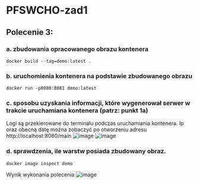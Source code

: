 # PFSWCHO-zad1

## Polecenie 3: 

### a. zbudowania opracowanego obrazu kontenera
  ```
  docker build --tag=demo:latest . 
  ```
### b. uruchomienia kontenera na podstawie zbudowanego obrazu
  ```
  docker run -p8080:8081 demo:latest
  ```
### c. sposobu uzyskania informacji, które wygenerował serwer w trakcie uruchamiana kontenera (patrz: punkt 1a)
Logi są przekierowane do terminalu podczas uruchamiania kontenera. Ip oraz obecną datę można zobaczyć po otworzeniu adresu http://localhost:8080/main
![image](https://github.com/Cz4pek/PFSWCHO-zad1/assets/61994338/2ac52b88-9d83-418e-be41-016e62644534)
![image](https://github.com/Cz4pek/PFSWCHO-zad1/assets/61994338/24ab763a-3869-4231-9ca3-0a3c72358898)
### d. sprawdzenia, ile warstw posiada zbudowany obraz.
```
docker image inspect demo
```
Wynik wykonania polecenia
![image](https://github.com/Cz4pek/PFSWCHO-zad1/assets/61994338/3d0e3c99-9e2a-4fff-ba55-c29e5f0a7ca5)

